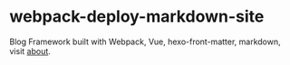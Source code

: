 # webpack-deploy-markdown-site
Blog Framework built with Webpack, Vue, hexo-front-matter, markdown, visit [about](http://zaishanda.com/about).
